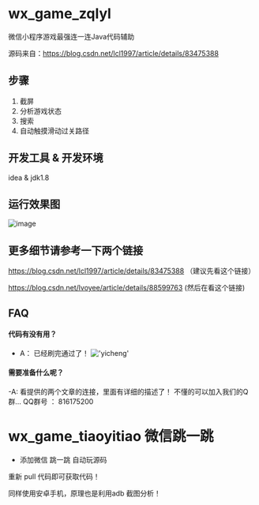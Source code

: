 # wx_game_zqlyl
微信小程序游戏最强连一连Java代码辅助

源码来自：https://blog.csdn.net/lcl1997/article/details/83475388

## 步骤
1. 截屏
2. 分析游戏状态
3. 搜索
4. 自动触摸滑动过关路径



## 开发工具 & 开发环境

idea & jdk1.8

## 运行效果图
![image](http://ws4.sinaimg.cn/large/007GIDuUgy1g1krdmcqroj30gx05k0sp.jpg)




## 更多细节请参考一下两个链接
https://blog.csdn.net/lcl1997/article/details/83475388 （建议先看这个链接）

https://blog.csdn.net/lvoyee/article/details/88599763   (然后在看这个链接)


## FAQ

#### 代码有没有用？
- A： 已经刷完通过了！ 
!['yicheng'](http://wx3.sinaimg.cn/large/007GIDuUgy1g23n5dubujj308c0hbab0.jpg)

#### 需要准备什么呢？
-A: 看提供的两个文章的连接，里面有详细的描述了！ 不懂的可以加入我们的Q群...
QQ群号 ： 816175200


# wx_game_tiaoyitiao 微信跳一跳

- 添加微信 跳一跳 自动玩源码 

 重新 pull 代码即可获取代码！
 
 同样使用安卓手机，原理也是利用adb 截图分析！